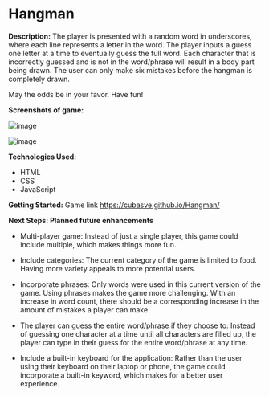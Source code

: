 # Hangman

**Description:**
The player is presented with a random word in underscores, where each line represents a letter in the word.
The player inputs a guess one letter at a time to eventually guess the full word. 
Each character that is incorrectly guessed and is not in the word/phrase will result in a body part being drawn. 
The user can only make six mistakes before the hangman is completely drawn. 

May the odds be in your favor.
Have fun!


**Screenshots of game:**


![image](https://user-images.githubusercontent.com/62129720/83155621-6a480280-a0cf-11ea-9a3e-9da74d104d3d.png)


![image](https://user-images.githubusercontent.com/62129720/83155964-cf9bf380-a0cf-11ea-83d4-ca018947a7bd.png)


**Technologies Used:**
- HTML
- CSS
- JavaScript


**Getting Started:** Game link
https://cubasve.github.io/Hangman/


**Next Steps: Planned future enhancements**
- Multi-player game: Instead of just a single player, this game could include multiple, which makes things more fun.

- Include categories: The current category of the game is limited to food. Having more variety appeals to more potential users.

- Incorporate phrases: Only words were used in this current version of the game. Using phrases makes the game more challenging. With an increase in word count, there should be a corresponding increase in the amount of mistakes a player can make.

- The player can guess the entire word/phrase if they choose to: Instead of guessing one character at a time until all characters are filled up, the player can type in their guess for the entire word/phrase at any time. 

- Include a built-in keyboard for the application: Rather than the user using their keyboard on their laptop or phone, the game could incorporate a built-in keyword, which makes for a better user experience.



